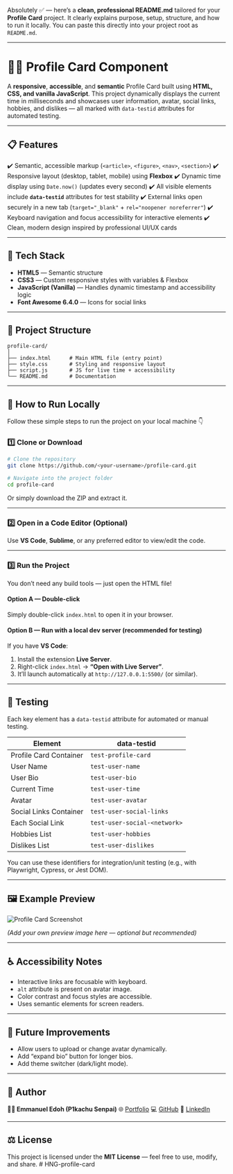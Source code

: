 Absolutely ✅ — here’s a **clean, professional README.md** tailored for your **Profile Card** project.
It clearly explains purpose, setup, structure, and how to run it locally.
You can paste this directly into your project root as `README.md`.

---

# 🧑‍💻 Profile Card Component

A **responsive**, **accessible**, and **semantic** Profile Card built using **HTML, CSS, and vanilla JavaScript**.
This project dynamically displays the current time in milliseconds and showcases user information, avatar, social links, hobbies, and dislikes — all marked with `data-testid` attributes for automated testing.

---

## 📋 Features

✔️ Semantic, accessible markup (`<article>`, `<figure>`, `<nav>`, `<section>`)
✔️ Responsive layout (desktop, tablet, mobile) using **Flexbox**
✔️ Dynamic time display using `Date.now()` (updates every second)
✔️ All visible elements include **`data-testid`** attributes for test stability
✔️ External links open securely in a new tab (`target="_blank"` + `rel="noopener noreferrer"`)
✔️ Keyboard navigation and focus accessibility for interactive elements
✔️ Clean, modern design inspired by professional UI/UX cards

---

## 🧠 Tech Stack

- **HTML5** — Semantic structure
- **CSS3** — Custom responsive styles with variables & Flexbox
- **JavaScript (Vanilla)** — Handles dynamic timestamp and accessibility logic
- **Font Awesome 6.4.0** — Icons for social links

---

## 📁 Project Structure

```
profile-card/
│
├── index.html      # Main HTML file (entry point)
├── style.css       # Styling and responsive layout
├── script.js       # JS for live time + accessibility
└── README.md       # Documentation
```

---

## 🚀 How to Run Locally

Follow these simple steps to run the project on your local machine 👇

### 1️⃣ Clone or Download

```bash
# Clone the repository
git clone https://github.com/<your-username>/profile-card.git

# Navigate into the project folder
cd profile-card
```

Or simply download the ZIP and extract it.

---

### 2️⃣ Open in a Code Editor (Optional)

Use **VS Code**, **Sublime**, or any preferred editor to view/edit the code.

---

### 3️⃣ Run the Project

You don’t need any build tools — just open the HTML file!

#### Option A — Double-click

Simply double-click `index.html` to open it in your browser.

#### Option B — Run with a local dev server (recommended for testing)

If you have **VS Code**:

1. Install the extension **Live Server**.
2. Right-click `index.html` → **“Open with Live Server”**.
3. It’ll launch automatically at `http://127.0.0.1:5500/` (or similar).

---

## 🧩 Testing

Each key element has a `data-testid` attribute for automated or manual testing.

| Element                | data-testid                  |
| ---------------------- | ---------------------------- |
| Profile Card Container | `test-profile-card`          |
| User Name              | `test-user-name`             |
| User Bio               | `test-user-bio`              |
| Current Time           | `test-user-time`             |
| Avatar                 | `test-user-avatar`           |
| Social Links Container | `test-user-social-links`     |
| Each Social Link       | `test-user-social-<network>` |
| Hobbies List           | `test-user-hobbies`          |
| Dislikes List          | `test-user-dislikes`         |

You can use these identifiers for integration/unit testing (e.g., with Playwright, Cypress, or Jest DOM).

---

## 🖼️ Example Preview

![Profile Card Screenshot](./preview.png)

_(Add your own preview image here — optional but recommended)_

---

## ♿ Accessibility Notes

- Interactive links are focusable with keyboard.
- `alt` attribute is present on avatar image.
- Color contrast and focus styles are accessible.
- Uses semantic elements for screen readers.

---

## 🧩 Future Improvements

- Allow users to upload or change avatar dynamically.
- Add “expand bio” button for longer bios.
- Add theme switcher (dark/light mode).

---

## 🏁 Author

**👨‍💻 Emmanuel Edoh (P1kachu Senpai)**
🌐 [Portfolio](https://emmanueledoh.netlify.app)
💻 [GitHub](https://github.com/p1kachu-ng)
🔗 [LinkedIn](https://www.linkedin.com/in/emmanueledoh/)

---

## ⚖️ License

This project is licensed under the **MIT License** — feel free to use, modify, and share.
#   H N G - p r o f i l e - c a r d  
 